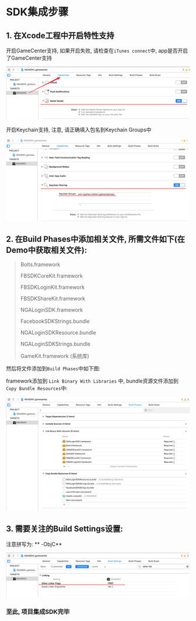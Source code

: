 # SDK集成步骤

## 1. 在Xcode工程中开启特性支持

开启GameCenter支持, 如果开启失败, 请检查在`iTunes connect`中, app是否开启了GameCenter支持

![](../../.gitbook/assets/gamecenter.png)

开启Keychain支持, 注意, 请正确填入包名到Keychain Groups中

![](../../.gitbook/assets/keychain.png)

## 2. 在Build Phases中添加相关文件, 所需文件如下\(在Demo中获取相关文件\):

> Bolts.framework
>
> FBSDKCoreKit.framework
>
> FBSDKLoginKit.framework
>
> FBSDKShareKit.framework
>
> NGALoginSDK.framework
>
> FacebookSDKStrings.bundle
>
> NGALoginSDKResource.bundle
>
> NGALoginSDKStrings.bundle
>
> GameKit.framework \(系统库\)

然后将文件添加到`Build Phases`中如下图:

framework添加到 `Link Binary With Libraries` 中, bundle资源文件添加到 `Copy Bundle Resources`中:

![](../../.gitbook/assets/build.png)

## 3. 需要关注的Build Settings设置:

注意拼写为: ** -ObjC**

![](../../.gitbook/assets/snipaste_2018-05-03_11-50-51.png)

### 至此, 项目集成SDK完毕

